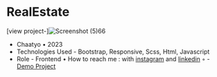# RealEstate
[view project-]![Screenshot (5)66](https://user-images.githubusercontent.com/120955025/218334202-f686becd-43ce-4e97-8405-b7e31d7696b0.png)

- Chaatyo • 2023
- Technologies Used - Bootstrap, Responsive, Scss, Html, Javascript
- Role - Frontend
• How to reach me : with [instagram](https://www.instagram.com/alinikseresht_web) and [linkedin](https://www.linkedin.com/in/ali-nikseresht-966560258/)
 ◦ - [Demo Project]( https://alinikseresht.github.io/RealEstate/)
